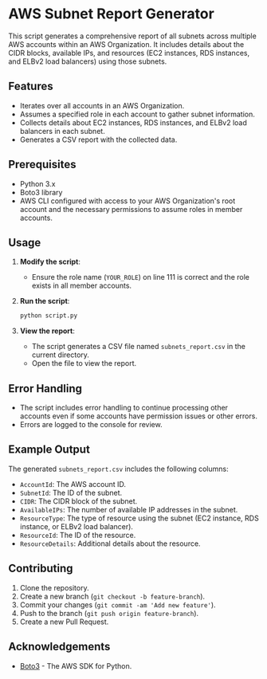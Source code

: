# AWS Subnet Report Generator

This script generates a comprehensive report of all subnets across multiple AWS accounts within an AWS Organization. It includes details about the CIDR blocks, available IPs, and resources (EC2 instances, RDS instances, and ELBv2 load balancers) using those subnets.

## Features

- Iterates over all accounts in an AWS Organization.
- Assumes a specified role in each account to gather subnet information.
- Collects details about EC2 instances, RDS instances, and ELBv2 load balancers in each subnet.
- Generates a CSV report with the collected data.

## Prerequisites

- Python 3.x
- Boto3 library
- AWS CLI configured with access to your AWS Organization's root account and the necessary permissions to assume roles in member accounts.


## Usage

1. **Modify the script**:
    - Ensure the role name (`YOUR_ROLE`) on line 111 is correct and the role exists in all member accounts.

2. **Run the script**:
    ```sh
    python script.py
    ```

3. **View the report**:
    - The script generates a CSV file named `subnets_report.csv` in the current directory.
    - Open the file to view the report.

## Error Handling

- The script includes error handling to continue processing other accounts even if some accounts have permission issues or other errors.
- Errors are logged to the console for review.

## Example Output

The generated `subnets_report.csv` includes the following columns:
- `AccountId`: The AWS account ID.
- `SubnetId`: The ID of the subnet.
- `CIDR`: The CIDR block of the subnet.
- `AvailableIPs`: The number of available IP addresses in the subnet.
- `ResourceType`: The type of resource using the subnet (EC2 instance, RDS instance, or ELBv2 load balancer).
- `ResourceId`: The ID of the resource.
- `ResourceDetails`: Additional details about the resource.

## Contributing

1. Clone the repository.
2. Create a new branch (`git checkout -b feature-branch`).
3. Commit your changes (`git commit -am 'Add new feature'`).
4. Push to the branch (`git push origin feature-branch`).
5. Create a new Pull Request.

## Acknowledgements

- [Boto3](https://boto3.amazonaws.com/v1/documentation/api/latest/index.html) - The AWS SDK for Python.

